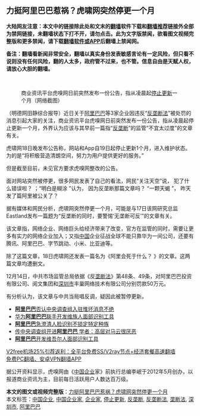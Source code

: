  <h2>力挺阿里巴巴惹祸？虎啸网突然停更一个月</h2> <p class="notice"><b>大陆网友注意：本文中的链接除此处和文末的<a href="https://github.com/bannedbook/fanqiang" >翻墙</a>软件下载和<a href="https://github.com/killgcd/justmysocks/blob/master/README.md">翻墙推荐</a>链接外全部为禁网链接，未翻墙状态下打不开，请勿点击。此为文字版禁闻，欲看图文视频完整版和更多禁闻，请下载<a href="https://github.com/bannedbook/fanqiang">翻墙软件或APP</a>后翻墙上禁闻网。</p><p>备注：翻墙看新闻非常安全，翻墙以真实身份发表敏感言论有一定风险，但只看不说则没有任何风险，翻的人太多，政府管不过来，也不管。信息自由是天赋人权，请放心大胆的翻墙。</b></p>  <div class="entry"> <br /> <figure><figcaption class="wp-caption-text">商业资讯平台虎嗅网日前突然发布一份公告，指从凌晨起<a href="https://www.bannedbook.org/bnews/tag/%E5%81%9C%E6%AD%A2%E6%9B%B4%E6%96%B0/" class="st_tag internal_tag" rel="tag" title="标签 停止更新 下的日志">停止更新</a>一个月（网络截图）</figcaption></figure> <p>（明德网田静综合报导）近日关于<a href="https://www.bannedbook.org/bnews/tag/%e9%98%bf%e9%87%8c%e5%b7%b4%e5%b7%b4/" class="st_tag internal_tag" rel="tag" title="标签 阿里巴巴 下的日志">阿里巴巴</a>等3家企业因违反“<a href="https://www.bannedbook.org/bnews/tag/%E5%8F%8D%E5%9E%84%E6%96%AD%E6%B3%95/" class="st_tag internal_tag" rel="tag" title="标签 反垄断法 下的日志">反垄断法</a>”被处罚的消息引起大家的关注，商业资讯平台虎嗅网日前突然发布一份公告，指从凌晨起停止更新一个月，外界认为应该与其早前一篇指“<a href="https://www.bannedbook.org/bnews/tag/%e5%8f%8d%e5%9e%84%e6%96%ad/" class="st_tag internal_tag" rel="tag" title="标签 反垄断 下的日志">反垄断</a>”的监管“不宜太过度”的文章有关。</p> <p>虎啸网18日晚发布公告称，网站和App自19日起停止更新1个月，进入维护状态。为的是“将积极营造清朗空间，努力为用户提供更好的服务。”</p> <p>但是截至目前，未见官方要求虎嗅网整改的公告。</p>  <p>面对网站突然被停更，很多网民发表了自己的看法，网民“关注天空”说， 犯了什么错误啦？ ；“明白是糊涂 ”认为， 因为反垄断那篇文章吗？ “一颗天蝎 ”， 昨天发了篇阿里被公关了？</p> <p>据有媒体和网民分析，虎啸网突然停更一个月，可能是与17日该网研究总监Eastland发布一篇题为“反垄断的同时，要警惕‘无垄断可反’”的文章有关。</p> <p>该文章指，网络企业、网络巨头给经济带来了改变，官方在监管的同时，需要让更多有实力的网络企业加入；又指<span class='wp_keywordlink_affiliate'><a href="https://www.bannedbook.org/" title="中国" target="_blank">中国</a></span>企业征战全球不能只靠华为一间公司，还要有腾讯、阿里巴巴、字节跳动、小米、比亚迪等。</p>  <p>除了这篇文章，18日虎啸网还发表一篇名为《阿里会死于什么？ 》的文章。这两篇文章均遭删文。</p> <p>12月14日，中共市场监管总局依据《反<a href="https://www.bannedbook.org/bnews/tag/%E5%9E%84%E6%96%AD%E6%B3%95/" class="st_tag internal_tag" rel="tag" title="标签 垄断法 下的日志">垄断法</a>》第48条、49条，对阿里巴巴投资有限公司、阅文集团和<a href="https://www.bannedbook.org/bnews/tag/%E6%B7%B1%E5%9C%B3%E5%B8%82/" class="st_tag internal_tag" rel="tag" title="标签 深圳市 下的日志">深圳市</a>丰巢网络技术有限公司分别罚款50万元。</p> <p>有分析认为，该文章与中共当局唱反调，疑因此被暂停更新。</p>  <ul class='op-related-articles' title='相关阅读'> <li><a href='https://www.bannedbook.org/bnews/headline/20201219/1450997.html' target='_blank'><b>阿里巴巴</b>否认中央调查组入驻惟坏消息不绝</a></li> <li><a href='https://www.bannedbook.org/bnews/cbnews/20201218/1450545.html' target='_blank'>华为<b>阿里巴巴</b>联手开发维族人面部识别工具</a></li> <li><a href='https://www.bannedbook.org/bnews/headline/20201218/1450346.html' target='_blank'><b>阿里巴巴</b>急澄清人脸识别不锁定特定种族</a></li> <li><a href='https://www.bannedbook.org/bnews/comments/20201218/1450241.html' target='_blank'>传中央调查组开进<b>阿里巴巴</b> 学者：高层对马云很厌恶</a></li> <li><a href='https://www.bannedbook.org/bnews/ssgc/20201218/1449994.html' target='_blank'><b>阿里巴巴</b>开发维吾尔人面部识别工具</a></li> </ul> <p class="texttj"> <a href="https://github.com/bannedbook/fanqiang/wiki/V2ray%E6%9C%BA%E5%9C%BA" target="_blank">V2free机场25%引荐返利：全平台免费SS/V2ray节点+经济套餐高速翻墙</a><br/> <a href="https://github.com/bannedbook/fanqiang/wiki/%E7%A6%81%E9%97%BB%E7%BD%91%E5%AE%89%E5%8D%93%E7%BF%BB%E5%A2%99%E6%96%B0%E9%97%BBAPP" target="_blank">免费PC翻墙、安卓VPN翻墙APP</a></p><p>据公开资料显示，虎嗅网由《<a href="https://www.bannedbook.org/bnews/tag/%E4%B8%AD%E5%9B%BD%E4%BC%81%E4%B8%9A/" class="st_tag internal_tag" rel="tag" title="标签 中国企业 下的日志">中国企业</a>家》前执行总编李岷于2012年5月创办，以报道商业资讯为主，目前每日活跃用户人数达百万级。</p><a name='sharetosocial'></a>       <div><b>本文的图文或视频完整版</b>：<a href='https://www.bannedbook.org/bnews/comments/20201221/1451771.html'>力挺阿里巴巴惹祸？虎啸网突然停更一个月</a></div>  </div><!--END ENTRY--> <div class="postfooter"> <div>本文标签：<a href="https://www.bannedbook.org/bnews/tag/%E4%B8%AD%E5%9B%BD%E4%BC%81%E4%B8%9A/" rel="tag">中国企业</a>, <a href="https://www.bannedbook.org/bnews/tag/%e4%b8%ad%e5%9b%bd%e4%bc%81%e4%b8%9a%e5%ae%b6/" rel="tag">中国企业家</a>, <a href="https://www.bannedbook.org/bnews/tag/%e4%bc%81%e4%b8%9a%e5%ae%b6/" rel="tag">企业家</a>, <a href="https://www.bannedbook.org/bnews/tag/%E5%81%9C%E6%AD%A2%E6%9B%B4%E6%96%B0/" rel="tag">停止更新</a>, <a href="https://www.bannedbook.org/bnews/tag/%e5%8f%8d%e5%9e%84%e6%96%ad/" rel="tag">反垄断</a>, <a href="https://www.bannedbook.org/bnews/tag/%E5%8F%8D%E5%9E%84%E6%96%AD%E6%B3%95/" rel="tag">反垄断法</a>, <a href="https://www.bannedbook.org/bnews/tag/%E5%9E%84%E6%96%AD%E6%B3%95/" rel="tag">垄断法</a>, <a href="https://www.bannedbook.org/bnews/tag/%E6%B7%B1%E5%9C%B3%E5%B8%82/" rel="tag">深圳市</a>, <a href="https://www.bannedbook.org/bnews/tag/%e9%98%bf%e9%87%8c%e5%b7%b4%e5%b7%b4/" rel="tag">阿里巴巴</a></div>  </div><!--END POSTFOOTER--> 
